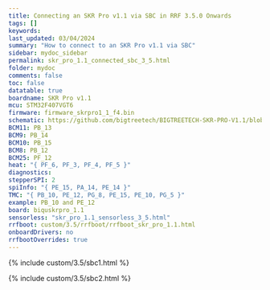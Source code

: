 ```yaml
---
title: Connecting an SKR Pro v1.1 via SBC in RRF 3.5.0 Onwards
tags: []
keywords: 
last_updated: 03/04/2024
summary: "How to connect to an SKR Pro v1.1 via SBC"
sidebar: mydoc_sidebar
permalink: skr_pro_1.1_connected_sbc_3_5.html
folder: mydoc
comments: false
toc: false
datatable: true
boardname: SKR Pro v1.1
mcu: STM32F407VGT6
firmware: firmware_skrpro1_1_f4.bin
schematic: https://github.com/bigtreetech/BIGTREETECH-SKR-PRO-V1.1/blob/master/manual/SKR-PRO-V1.1-Pin.pdf
BCM11: PB_13
BCM9: PB_14
BCM10: PB_15
BCM8: PB_12
BCM25: PF_12
heat: "{ PF_6, PF_3, PF_4, PF_5 }"
diagnostics: 
stepperSPI: 2
spiInfo: "{ PE_15, PA_14, PE_14 }"
TMC: "{ PB_10, PE_12, PG_8, PE_15, PE_10, PG_5 }"
example: PB_10 and PE_12
board: biquskrpro_1.1
sensorless: "skr_pro_1.1_sensorless_3_5.html"
rrfboot: custom/3.5/rrfboot/rrfboot_skr_pro_1.1.html
onboardDrivers: no
rrfbootOverrides: true
---
```


{% include custom/3.5/sbc1.html %}

{% include custom/3.5/sbc2.html %}
